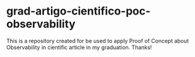 # grad-artigo-cientifico-poc-observability
This is a repository created for be used to apply Proof of Concept about Observability in cientific article in my graduation. Thanks!
